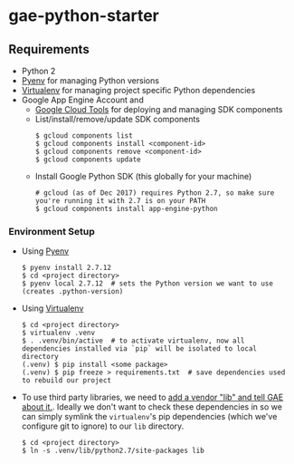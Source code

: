 # gae-python-starter

## Requirements
- Python 2
- [Pyenv](https://github.com/pyenv/pyenv) for managing Python versions
- [Virtualenv](https://virtualenv.pypa.io/en/stable/) for managing project specific Python dependencies
- Google App Engine Account and
  - [Google Cloud Tools](https://cloud.google.com/sdk/docs/) for deploying and managing SDK components
  - List/install/remove/update SDK components
    ```
    $ gcloud components list
    $ gcloud components install <component-id>
    $ gcloud components remove <component-id>
    $ gcloud components update
    ```
  - Install Google Python SDK (this globally for your machine)
    ```
    # gcloud (as of Dec 2017) requires Python 2.7, so make sure you're running it with 2.7 is on your PATH
    $ gcloud components install app-engine-python
    ```

### Environment Setup
- Using [Pyenv](https://github.com/pyenv/pyenv)
  ```
  $ pyenv install 2.7.12
  $ cd <project directory>
  $ pyenv local 2.7.12  # sets the Python version we want to use (creates .python-version)
  ```
- Using [Virtualenv](https://virtualenv.pypa.io/en/stable/)
  ```
  $ cd <project directory>
  $ virtualenv .venv
  $ . .venv/bin/active  # to activate virtualenv, now all dependencies installed via `pip` will be isolated to local directory
  (.venv) $ pip install <some package> 
  (.venv) $ pip freeze > requirements.txt  # save dependencies used to rebuild our project
  ```
- To use third party libraries, we need to [add a vendor "lib" and tell GAE about it.](https://cloud.google.com/appengine/docs/standard/python/getting-started/python-standard-env). Ideally we don't want to check these dependencies in so we can simply symlink the `virtualenv`'s pip dependencies (which we've configure git to ignore) to our `lib` directory.
  ```
  $ cd <project directory>
  $ ln -s .venv/lib/python2.7/site-packages lib
  ``` 




